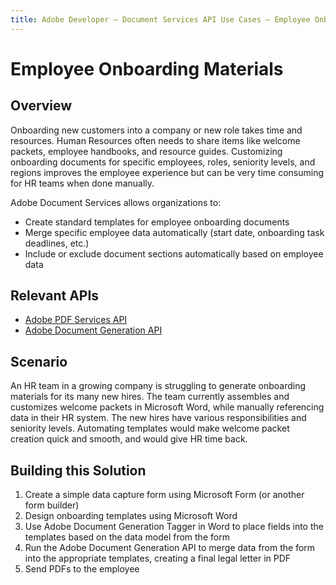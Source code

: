 ```yaml
---
title: Adobe Developer — Document Services API Use Cases — Employee Onboarding Materials
---
```


# Employee Onboarding Materials

## Overview

Onboarding new customers into a company or new role takes time and resources. Human Resources often needs to share items like welcome packets, employee handbooks, and resource guides. Customizing onboarding documents for specific employees, roles, seniority levels, and regions improves the employee experience but can be very time consuming for HR teams when done manually.

Adobe Document Services allows organizations to:

* Create standard templates for employee onboarding documents
* Merge specific employee data automatically (start date, onboarding task deadlines, etc.)
* Include or exclude document sections automatically based on employee data

## Relevant APIs

* [Adobe PDF Services API](/src/pages/pdf-services.md)
* [Adobe Document Generation API](/src/pages/doc-generation.md) 

## Scenario

An HR team in a growing company is struggling to generate onboarding materials for its many new hires. The team currently assembles and customizes welcome packets in Microsoft Word, while manually referencing data in their HR system. The new hires have various responsibilities and seniority levels. Automating templates would make welcome packet creation quick and smooth, and would give HR time back.

## Building this Solution

1. Create a simple data capture form using Microsoft Form (or another form builder)
2. Design onboarding templates using Microsoft Word
3. Use Adobe Document Generation Tagger in Word to place fields into the templates based on the data model from the form
4. Run the Adobe Document Generation API to merge data from the form into the appropriate templates, creating a final legal letter in PDF
5. Send PDFs to the employee
